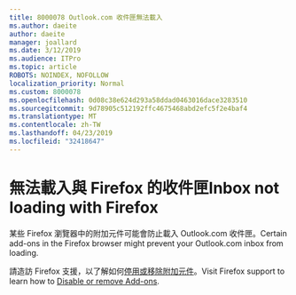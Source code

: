 ```yaml
---
title: 8000078 Outlook.com 收件匣無法載入
ms.author: daeite
author: daeite
manager: joallard
ms.date: 3/12/2019
ms.audience: ITPro
ms.topic: article
ROBOTS: NOINDEX, NOFOLLOW
localization_priority: Normal
ms.custom: 8000078
ms.openlocfilehash: 0d08c38e624d293a58ddad0463016dace3283510
ms.sourcegitcommit: 9d78905c512192ffc4675468abd2efc5f2e4baf4
ms.translationtype: MT
ms.contentlocale: zh-TW
ms.lasthandoff: 04/23/2019
ms.locfileid: "32418647"
---
```

# <a name="inbox-not-loading-with-firefox"></a><span data-ttu-id="8a630-102">無法載入與 Firefox 的收件匣</span><span class="sxs-lookup"><span data-stu-id="8a630-102">Inbox not loading with Firefox</span></span>

<span data-ttu-id="8a630-103">某些 Firefox 瀏覽器中的附加元件可能會防止載入 Outlook.com 收件匣。</span><span class="sxs-lookup"><span data-stu-id="8a630-103">Certain add-ons in the Firefox browser might prevent your Outlook.com inbox from loading.</span></span>
  
<span data-ttu-id="8a630-104">請造訪 Firefox 支援，以了解如何[停用或移除附加元件](https://support.mozilla.org/kb/disable-or-remove-add-ons)。</span><span class="sxs-lookup"><span data-stu-id="8a630-104">Visit Firefox support to learn how to [Disable or remove Add-ons](https://support.mozilla.org/kb/disable-or-remove-add-ons).</span></span>

